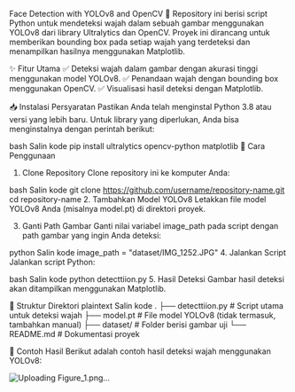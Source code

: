 Face Detection with YOLOv8 and OpenCV
📸 Repository ini berisi script Python untuk mendeteksi wajah dalam sebuah gambar menggunakan YOLOv8 dari library Ultralytics dan OpenCV. Proyek ini dirancang untuk memberikan bounding box pada setiap wajah yang terdeteksi dan menampilkan hasilnya menggunakan Matplotlib.

✨ Fitur Utama
✅ Deteksi wajah dalam gambar dengan akurasi tinggi menggunakan model YOLOv8.
✅ Penandaan wajah dengan bounding box menggunakan OpenCV.
✅ Visualisasi hasil deteksi dengan Matplotlib.

📥 Instalasi
Persyaratan
Pastikan Anda telah menginstal Python 3.8 atau versi yang lebih baru. Untuk library yang diperlukan, Anda bisa menginstalnya dengan perintah berikut:

bash
Salin kode
pip install ultralytics opencv-python matplotlib
🚀 Cara Penggunaan
1. Clone Repository
Clone repository ini ke komputer Anda:

bash
Salin kode
git clone https://github.com/username/repository-name.git
cd repository-name
2. Tambahkan Model YOLOv8
Letakkan file model YOLOv8 Anda (misalnya model.pt) di direktori proyek.

3. Ganti Path Gambar
Ganti nilai variabel image_path pada script dengan path gambar yang ingin Anda deteksi:

python
Salin kode
image_path = "dataset/IMG_1252.JPG"
4. Jalankan Script
Jalankan script Python:

bash
Salin kode
python detecttiion.py
5. Hasil Deteksi
Gambar hasil deteksi akan ditampilkan menggunakan Matplotlib.

📂 Struktur Direktori
plaintext
Salin kode
.
├── detecttiion.py         # Script utama untuk deteksi wajah
├── model.pt               # File model YOLOv8 (tidak termasuk, tambahkan manual)
├── dataset/               # Folder berisi gambar uji
└── README.md              # Dokumentasi proyek


📸 Contoh Hasil
Berikut adalah contoh hasil deteksi wajah menggunakan YOLOv8:

![Uploading Figure_1.png…]()

